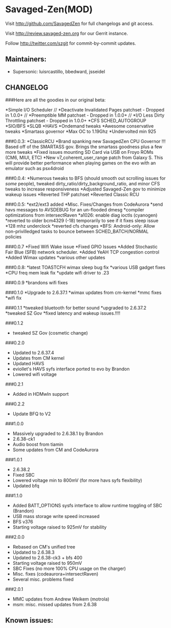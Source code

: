 Savaged-Zen(MOD)
===============

Visit http://github.com/SavagedZen for full changelogs and git access.

Visit http://review.savaged-zen.org for our Gerrit instance.

Follow http://twitter.com/szgit for commit-by-commit updates.

Maintainers:
------------
* Supersonic: luisrcastillo, bbedward, jsseidel

CHANGELOG
---------
###Here are all the goodies in our original beta:

*Simple I/O Scheduler
// *Deactivate Invalidated Pages patchset - Dropped in 1.0.0+
// *Preemptible MM patchset - Dropped in 1.0.0+
// *I/O Less Dirty Throttling patchset - Dropped in 1.0.0+
*CFS SCHED_AUTOGROUP
*SIO/BFS
*SLQB
*HAVS
*Ondemand tweaks
*Awesome conservative tweaks
*Smartass governor
*Max OC to 1.19Ghz
*Undervolted min 925

###0.0.3:
*ClassicRCU
*Brand spanking new SavagedZen CPU Governor !!! Based off of the SMARTASS gov. Brings the smartass goodness plus a few more tweaks
*Fixed issues mounting SD Card via USB on Froyo ROMs (CM6, MIUI, ETC)
*New v7_coherent_user_range patch from Galaxy S. This will provide better performance when playing games on the evo with an emulator such as psx4droid

###0.0.4:
*Numerous tweaks to BFS (should smooth out scrolling issues for *some* people), tweaked dirty_ratio/dirty_background_ratio, and minor CFS tweaks to increase responsiveness
*Adjusted Savaged-Zen gov to minimize wakeup issues
*Reverted THP patchset
*Reverted Classic RCU

###0.0.5:
*ext2/ext3 added
*Misc. Fixes/Changes from CodeAurora
*send havs messages to AVSDEBUG for an un-flooded dmesg
*compiler optimizations from intersectRaven
*a1026: enable diag ioctls (cyanogen)
*reverted to older bcm4329 (-18) temporarily to see if it fixes sleep issue
*128 mhz underclock
*reverted cfs changes
*BFS: Android-only: Allow non-privilledged tasks to bounce between SCHED_BATCH/NORMAL policies

###0.0.7
*Fixed Wifi Wake issue
*Fixed GPIO Issues
*Added Stochastic Fair Blue (SFB) network scheduler.
*Added YeAH TCP congestion control
*Added Wimax updates
*various other updates

###0.0.8:
*latest TOASTCFH wimax sleep bug fix
*various USB gadget fixes
*CPU freq mem leak fix
*update wifi driver to .23

###0.0.9
*brandons wifi fixes

###0.1.0
*Upgrade to 2.6.37.1
*wimax updates from cm-kernel
*mmc fixes
*wifi fix

###0.1.1
*tweaked bluetooth for better sound
*upgraded to 2.6.37.2
*tweaked SZ Gov
*fixed latency and wakeup issues.!!!!

###0.1.2
* tweaked SZ Gov (cosmetic change)

###0.2.0
* Updated to 2.6.37.4
* Updates from CM kernel
* Updated HAVS
* eviollet's HAVS syfs interface ported to evo by Brandon
* Lowered wifi voltage 

###0.2.1
* Added in HDMwIn support

###0.2.2
* Update BFQ to V2

###1.0.0
* Massively upgraded to 2.6.38.1 by Brandon
* 2.6.38-ck1
* Audio boost from tiamin
* Some updates from CM and CodeAurora

###1.0.1
* 2.6.38.2
* Fixed SBC
* Lowered voltage min to 800mV (for more havs syfs flexibility)
* Updated bfq

###1.1.0
* Added BATT_OPTIONS sysfs interface to allow runtime toggling of SBC (Brandon)
* USB mass storage write speed increased
* BFS v376
* Starting voltage raised to 925mV for stability

###2.0.0
* Rebased on CM's unified tree
* Updated to 2.6.38.3
* Updated to 2.6.38-ck3 + bfs 400
* Starting voltage raised to 950mV
* SBC Fixes (no more 100% CPU usage on the charger)
* Misc. fixes (codeaurora+intersectRaven)
* Several misc. problems fixed

###2.0.1
* MMC updates from Andrew Weikem (motrola)
* msm: misc. missed updates from 2.6.38

Known issues:
-------------
